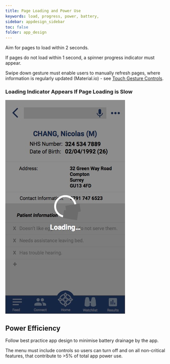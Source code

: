 ```yaml
---
title: Page Loading and Power Use
keywords: load, progress, power, battery, 
sidebar: appdesign_sidebar
toc: false
folder: app_design 
---
```


Aim for pages to load within 2 seconds.  

If pages do not load within 1 second, a spinner progress indicator must appear. 

Swipe down gesture must enable users to manually refresh pages, where information is regularly updated (Material.io) - see [Touch Gesture Controls](touch-gesture-control.html).  

### Loading Indicator Appears If Page Loading is Slow
<img class="img-responsive img-thumbnail" alt="Loading Indicator Example" src="/images/examples/design-standards-loading-page.png">

## Power Efficiency
Follow best practice app design to minimise battery drainage by the app.  
 
The menu must include controls so users can turn off and on all non-critical features, that contribute to >5% of total app power use.